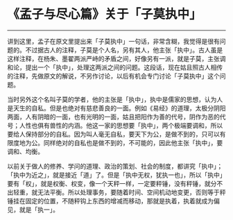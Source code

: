 # 《孟子与尽心篇》关于「子莫执中」

------

讲到这里，孟子在原文里提出来「子莫执中」一句话，非常含糊，我觉得是很有问题的。不过据古人的注释，子莫是个人名，另有其人，他主张「执中」。古人虽是这样注释，在杨朱、墨翟两派严峙的矛盾之间，好像另有一派，就是子莫，主张调和论，提出一个「执中」，处理这两派之间的问题。这段话，现在姑且照古人相传的注释，先做原文的解说，不另作讨论，以后有机会专门讨论「子莫执中」这个问题。

当时另外这个名叫子莫的学者，他的主张是「执中」，执中是儒家的思想，认为人是天生的自私。但是也绝对有慈悲善良的一面。例如《易经》的道理，太极分阴阳两面，人有阴暗的一面，也有光明的一面，姑且把阳作为善的代号，阴作为恶的代号；人性也俱有兽性的内涵。他这一家的思想要「执中」，两个极端要调和，所以要给人保持部分的自私。因为叫人毫无自私，要天下为公，是做不到的，只可以有限度地为公。同样绝对的自私也是做不到的，不可能的，因此他主张「执中」，要调和、均衡。

以前关于做人的修养、学问的道理、政治的策划、社会的制度，都讲究「执中」；「执中为近之」，就是接近「道」了。但是「执中无权，犹执一也」，所以「执中」要有「权」，就是权衡、权变，像一个天秤一样，一定要秤锤，没有秤锤，就分不出轻重，就无法平衡。所以处理事务，要随着时间、空间机动地变更，否则等于秤锤挂在固定的位置，不随秤钩上东西的增减而移动，那就是执着，执着就成为偏见，就是「执一」。
